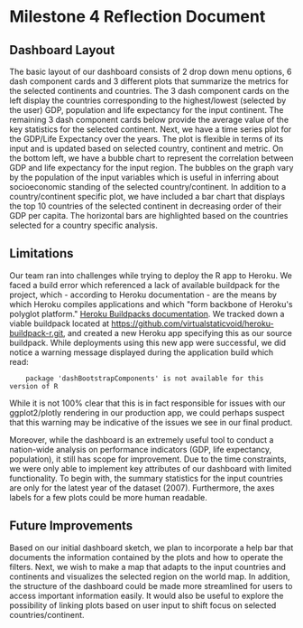 # Milestone 4 Reflection Document

## Dashboard Layout

The basic layout of our dashboard consists of 2 drop down menu options, 6 dash component cards and 3 different plots that summarize the metrics for the selected continents and countries. The 3 dash component cards on the left display the countries corresponding to the highest/lowest (selected by the user) GDP, population and life expectancy for the input continent. The remaining 3 dash component cards below provide the average value of the key statistics for the selected continent. Next, we have a time series plot for the GDP/Life Expectancy over the years. The plot is flexible in terms of its input and is updated based on selected country, continent and metric. On the bottom left, we have a bubble chart to represent the correlation between GDP and life expectancy for the input region. The bubbles on the graph vary by the population of the input variables which is useful in inferring about socioeconomic standing of the selected country/continent. In addition to a country/continent specific plot, we have included a bar chart that displays the top 10 countries of the selected continent in decreasing order of their GDP per capita. The horizontal bars are highlighted based on the countries selected for a country specific analysis.

## Limitations

Our team ran into challenges while trying to deploy the R app to Heroku. We faced a build error which referenced a lack of available buildpack for the project, which - according to Heroku documentation - are the means by which Heroku compiles applications and which "form backbone of Heroku's polyglot platform." [Heroku Buildpacks documentation](https://www.heroku.com/elements/buildpacks). We tracked down a viable buildpack located at <https://github.com/virtualstaticvoid/heroku-buildpack-r.git>, and created a new Heroku app specifying this as our source buildpack. While deployments using this new app were successful, we did notice a warning message displayed during the application build which read:

        package 'dashBootstrapComponents' is not available for this version of R

While it is not 100% clear that this is in fact responsible for issues with our ggplot2/plotly rendering in our production app, we could perhaps suspect that this warning may be indicative of the issues we see in our final product.

Moreover, while the dashboard is an extremely useful tool to conduct a nation-wide analysis on performance indicators (GDP, life expectancy, population), it still has scope for improvement. Due to the time constraints, we were only able to implement key attributes of our dashboard with limited functionality. To begin with, the summary statistics for the input countries are only for the latest year of the dataset (2007). Furthermore, the axes labels for a few plots could be more human readable.

## Future Improvements

Based on our initial dashboard sketch, we plan to incorporate a help bar that documents the information contained by the plots and how to operate the filters. Next, we wish to make a map that adapts to the input countries and continents and visualizes the selected region on the world map. In addition, the structure of the dashboard could be made more streamlined for users to access important information easily. It would also be useful to explore the possibility of linking plots based on user input to shift focus on selected countries/continent.
